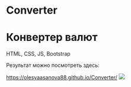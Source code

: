# Converter
<h1>Конвертер валют</h1>
<p>HTML, CSS, JS, Bootstrap<p/> 
<p>Результат можно посмотреть здесь:</p>
<a href="https://olesyaasanova88.github.io/Converter/">https://olesyaasanova88.github.io/Converter/</a>
<b/>
<img src="https://encrypted-tbn0.gstatic.com/images?q=tbn:ANd9GcTrbryvRMax-jnvKcOKzAp0A_mPDfLKMgGzGA&usqp=CAU" />
